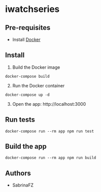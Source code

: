 # iwatchseries

## Pre-requisites

- Install [Docker](https://www.docker.com/products/docker-desktop)

## Install

1. Build the Docker image
```
docker-compose build
```

2. Run the Docker container
```
docker-compose up -d
```

3. Open the app: http://localhost:3000

## Run tests
```
docker-compose run --rm app npm run test
```

## Build the app
```
docker-compose run --rm app npm run build
```

## Authors
- SabrinaFZ
